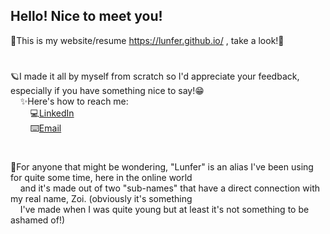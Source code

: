 ## Hello! Nice to meet you!


💫This is my website/resume https://lunfer.github.io/ , take a look!💫

#

🪐I made it all by myself from scratch so I'd appreciate your feedback, especially if you have something nice to say!😁<br/>
&nbsp;&nbsp;&nbsp;&nbsp;✨Here's how to reach me: <br/>
 &nbsp;&nbsp;&nbsp;&nbsp;&nbsp;&nbsp;&nbsp;&nbsp;💻[LinkedIn](https://www.linkedin.com/in/zoikousteni/)<br/>
 &nbsp;&nbsp;&nbsp;&nbsp;&nbsp;&nbsp;&nbsp;&nbsp;⌨️[Email](mailto:zoikousteni@hotmail.com )
    
#

🌈For anyone that might be wondering, "Lunfer" is an alias I've been using for quite some time, here in the online world <br/>
&nbsp;&nbsp;&nbsp;&nbsp;and it's made out of two "sub-names" that have a direct connection with my real name, Zoi. (obviously it's something <br/>
&nbsp;&nbsp;&nbsp;&nbsp;I've made when I was quite young but at least it's not something to be ashamed of!)
